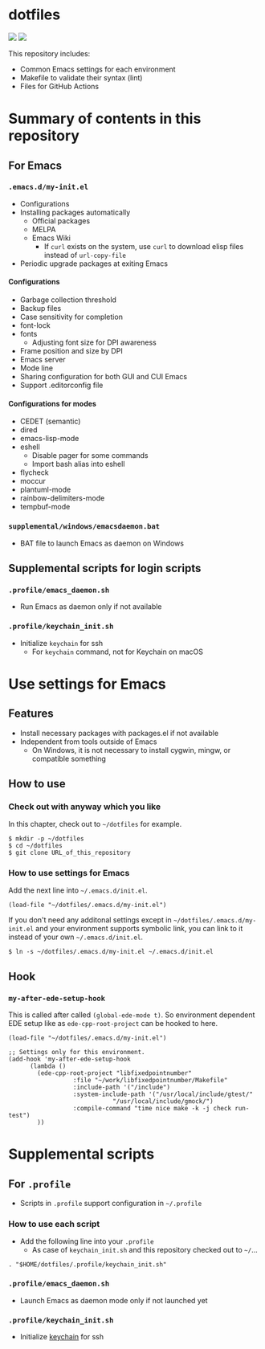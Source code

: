 # dotfiles

![](https://github.com/MinoruSekine/dotfiles/actions/workflows/Emacs.yml/badge.svg?branch=master )
![](https://github.com/MinoruSekine/dotfiles/actions/workflows/shell.yml/badge.svg?branch=master )

This repository includes:

- Common Emacs settings for each environment
- Makefile to validate their syntax (lint)
- Files for GitHub Actions

# Summary of contents in this repository

## For Emacs

### `.emacs.d/my-init.el`

- Configurations
- Installing packages automatically
  - Official packages
  - MELPA
  - Emacs Wiki
    - If `curl` exists on the system,
	  use `curl` to download elisp files instead of `url-copy-file`
- Periodic upgrade packages at exiting Emacs

#### Configurations

- Garbage collection threshold
- Backup files
- Case sensitivity for completion
- font-lock
- fonts
  - Adjusting font size for DPI awareness
- Frame position and size by DPI
- Emacs server
- Mode line
- Sharing configuration for both GUI and CUI Emacs
- Support .editorconfig file

#### Configurations for modes

- CEDET (semantic)
- dired
- emacs-lisp-mode
- eshell
  - Disable pager for some commands
  - Import bash alias into eshell
- flycheck
- moccur
- plantuml-mode
- rainbow-delimiters-mode
- tempbuf-mode

### `supplemental/windows/emacsdaemon.bat`

- BAT file to launch Emacs as daemon on Windows

## Supplemental scripts for login scripts

### `.profile/emacs_daemon.sh`

- Run Emacs as daemon only if not available

### `.profile/keychain_init.sh`

- Initialize `keychain` for ssh
  - For `keychain` command, not for Keychain on macOS

# Use settings for Emacs

## Features

- Install necessary packages with packages.el if not available
- Independent from tools outside of Emacs
  - On Windows, it is not necessary to install cygwin, mingw, or compatible something

## How to use

### Check out with anyway which you like

In this chapter,
check out to `~/dotfiles` for example.

```
$ mkdir -p ~/dotfiles
$ cd ~/dotfiles
$ git clone URL_of_this_repository
```

### How to use settings for Emacs

Add the next line into `~/.emacs.d/init.el`.

```
(load-file "~/dotfiles/.emacs.d/my-init.el")
```

If you don't need any additonal settings except in `~/dotfiles/.emacs.d/my-init.el`
and your environment supports symbolic link,
you can link to it instead of your own `~/.emacs.d/init.el`.

```
$ ln -s ~/dotfiles/.emacs.d/my-init.el ~/.emacs.d/init.el
```

## Hook

### `my-after-ede-setup-hook`
This is called after called `(global-ede-mode t)`.
So environment dependent EDE setup like as `ede-cpp-root-project` can be hooked to here.

```
(load-file "~/dotfiles/.emacs.d/my-init.el")

;; Settings only for this environment.
(add-hook 'my-after-ede-setup-hook
	  (lambda ()
	    (ede-cpp-root-project "libfixedpointnumber"
				  :file "~/work/libfixedpointnumber/Makefile"
				  :include-path '("/include")
				  :system-include-path '("/usr/local/include/gtest/"
							 "/usr/local/include/gmock/")
				  :compile-command "time nice make -k -j check run-test")
	    ))
```

# Supplemental scripts

## For `.profile`

- Scripts in `.profile` support configuration in `~/.profile`

### How to use each script


- Add the following line into your `.profile`
  - As case of `keychain_init.sh`
    and this repository checked out to `~/`...

```
. "$HOME/dotfiles/.profile/keychain_init.sh"
```

### `.profile/emacs_daemon.sh`

- Launch Emacs as daemon mode only if not launched yet

### `.profile/keychain_init.sh`

- Initialize [keychain](https://www.funtoo.org/Keychain) for ssh
